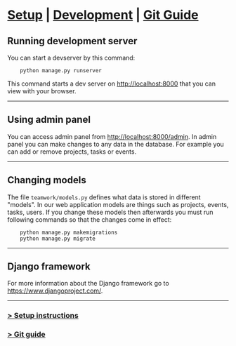# [Setup](README.md) | [Development](README_DEV.md) | [Git Guide](README_GIT.md)

## Running development server
You can start a devserver by this command:

        python manage.py runserver

This command starts a dev server on <http://localhost:8000> that you can view with your browser.

---

## Using admin panel
You can access admin panel from <http://localhost:8000/admin>. In admin panel you can make
changes to any data in the database. For example you can add or remove projects, tasks or events.

---

## Changing models
The file `teamwork/models.py` defines what data is stored in different "models". In our
web application models are things such as projects, events, tasks, users. If you change these
models then afterwards you must run following commands so that the changes come in effect:

        python manage.py makemigrations
        python manage.py migrate

---

## Django framework
For more information about the Django framework go to <https://www.djangoproject.com/>.

---

### [> Setup instructions](README.md)
### [> Git guide](README_GIT.md)
